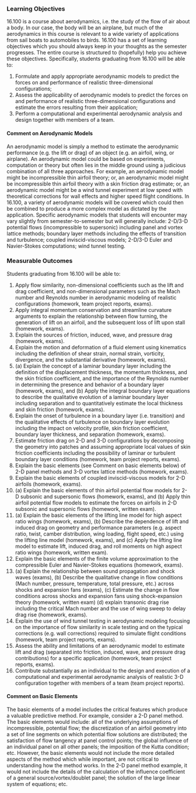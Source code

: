 
### Learning Objectives

16.100 is a course about aerodynamics, i.e. the study of the flow of air about a body. In our case, the body will be an airplane, but much of the aerodynamics in this course is relevant to a wide variety of applications from sail boats to automobiles to birds. 16.100 has a set of learning objectives which you should always keep in your thoughts as the semester progresses. The entire course is structured to (hopefully) help you achieve these objectives. Specifically, students graduating from 16.100 will be able to:

1. Formulate and apply appropriate aerodynamic models to predict the forces on and performance of realistic three-dimensional configurations;
2. Assess the applicability of aerodynamic models to predict the forces on and performance of realistic three-dimensional configurations and estimate the errors resulting from their application;
3. Perform a computational and experimental aerodynamic analysis and design together with members of a team.

#### Comment on Aerodynamic Models

An aerodynamic model is simply a method to estimate the aerodynamic performance (e.g. the lift or drag) of an object (e.g. an airfoil, wing, or airplane). An aerodynamic model could be based on experiments, computation or theory but often lies in the middle ground using a judicious combination of all three approaches. For example, an aerodynamic model might be incompressible thin airfoil theory; or, an aerodynamic model might be incompressible thin airfoil theory with a skin friction drag estimate; or, an aerodynamic model might be a wind tunnel experiment at low speed with theoretical corrections for wall effects and higher speed flight conditions. In 16.100, a variety of aerodynamic models will be covered which could then be combined to produce a more complex model as dictated by the application. Specific aerodynamic models that students will encounter may vary slightly from semester-to-semester but will generally include: 2-D/3-D potential flows (incompressible to supersonic) including panel and vortex lattice methods; boundary layer methods including the effects of transition and turbulence; coupled inviscid-viscous models; 2-D/3-D Euler and Navier-Stokes computations; wind tunnel testing.

### Measurable Outcomes

Students graduating from 16.100 will be able to:

1. Apply flow similarity, non-dimensional coefficients such as the lift and drag coefficient, and non-dimensional parameters such as the Mach number and Reynolds number in aerodynamic modeling of realistic configurations (homework, team project reports, exams).
2. Apply integral momentum conservation and streamline curvature arguments to explain the relationship between flow turning, the generation of lift on an airfoil, and the subsequent loss of lift upon stall (homework, exams).
3. Explain the sources of friction, induced, wave, and pressure drag (homework, exams).
4. Explain the motion and deformation of a fluid element using kinematics including the definition of shear strain, normal strain, vorticity, divergence, and the substantial derivative (homework, exams).
5. (a) Explain the concept of a laminar boundary layer including the definition of the displacement thickness, the momentum thickness, and the skin friction coefficient, and the importance of the Reynolds number in determining the presence and behavior of a boundary layer (homework, exams), and (b) Apply the integral boundary layer equations to describe the qualitative evolution of a laminar boundary layer including separation and to quantitatively estimate the local thickness and skin friction (homework, exams).
6. Explain the onset of turbulence in a boundary layer (i.e. transition) and the qualitative effects of turbulence on boundary layer evolution including the impact on velocity profile, skin friction coefficient, boundary layer thickness, and separation (homework, exams).
7. Estimate friction drag on 2-D and 3-D configurations by decomposing the geometry into patches and assuming appropriate local values of skin friction coefficients including the possibility of laminar or turbulent boundary layer conditions (homework, team project reports, exams).
8. Explain the basic elements (see Comment on basic elements below) of 2-D panel methods and 3-D vortex lattice methods (homework, exams).
9. Explain the basic elements of coupled inviscid-viscous models for 2-D airfoils (homework, exams).
10. (a) Explain the basic elements of thin airfoil potential flow models for 2-D subsonic and supersonic flows (homework, exams), and (b) Apply thin airfoil potential flow models to estimate the forces on airfoils in 2-D subsonic and supersonic flows (homework, written exam).
11. (a) Explain the basic elements of the lifting line model for high aspect ratio wings (homework, exams), (b) Describe the dependence of lift and induced drag on geometry and performance parameters (e.g. aspect ratio, twist, camber distribution, wing loading, flight speed, etc.) using the lifting line model (homework, exams), and (c) Apply the lifting line model to estimate lift, induced drag, and roll moments on high aspect ratio wings (homework, written exam).
12. Explain the basic elements of the finite volume approximation to the compressible Euler and Navier-Stokes equations (homework, exams).
13. (a) Explain the relationship between sound propagation and shock waves (exams), (b) Describe the qualitative change in flow conditions (Mach number, pressure, temperature, total pressure, etc.) across shocks and expansion fans (exams), (c) Estimate the change in flow conditions across shocks and expansion fans using shock-expansion theory (homework, written exam) (d) explain transonic drag rise including the critical Mach number and the use of wing sweep to delay drag rise (homework, exams).
14. Explain the use of wind tunnel testing in aerodynamic modeling focusing on the importance of flow similarity in scale testing and on the typical corrections (e.g. wall corrections) required to simulate flight conditions (homework, team project reports, exams).
15. Assess the ability and limitations of an aerodynamic model to estimate lift and drag (separated into friction, induced, wave, and pressure drag contributions) for a specific application (homework, team project reports, exams).
16. Contribute substantially as an individual to the design and execution of a computational and experimental aerodynamic analysis of realistic 3-D configuration together with members of a team (team project reports).

#### Comment on Basic Elements

The basic elements of a model includes the critical features which produce a valuable predictive method. For example, consider a 2-D panel method. The basic elements would include: all of the underlying assumptions of incompressible, potential flow; the discretization of an airfoil geometry into a set of line segments on which potential flow solutions are distributed; the satisfaction of flow tangency at panel control points; the global influence of an individual panel on all other panels; the imposition of the Kutta condition; etc. However, the basic elements would not include the more detailed aspects of the method which while important, are not critical to understanding how the method works. In the 2-D panel method example, it would not include the details of the calculation of the influence coefficient of a general source/vortex/doublet panel; the solution of the large linear system of equations; etc.